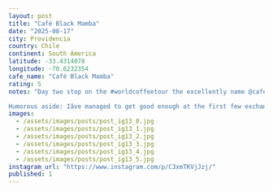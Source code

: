 ```yaml
---
layout: post
title: "Café Black Mamba"
date: "2025-08-17"
city: Providencia
country: Chile
continent: South America
latitude: -33.4314078
longitude: -70.6232354
cafe_name: "Café Black Mamba"
rating: 5
notes: "Day two stop on the #worldcoffeetour the excellently name @cafeblackmamba. I forgot the absolute delight of orange espresso tonics that seem to be prevalent in Latin America, and this hot banana bread is perhaps the best banana bread Iâve had not made by a mother.

Humorous aside: Iâve managed to get good enough at the first few exchanges that it gives the impression I know Spanish, which is very much not the case."
images:
  - /assets/images/posts/post_ig13_0.jpg
  - /assets/images/posts/post_ig13_1.jpg
  - /assets/images/posts/post_ig13_2.jpg
  - /assets/images/posts/post_ig13_3.jpg
  - /assets/images/posts/post_ig13_4.jpg
  - /assets/images/posts/post_ig13_5.jpg
instagram_url: "https://www.instagram.com/p/C3xmTKVjJzj/"
published: 1
---
```

